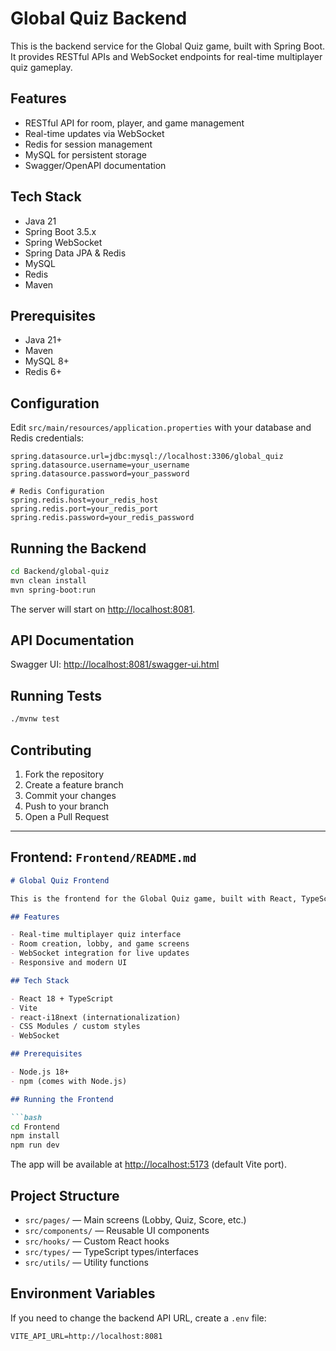 # Global Quiz Backend

This is the backend service for the Global Quiz game, built with Spring Boot.  
It provides RESTful APIs and WebSocket endpoints for real-time multiplayer quiz gameplay.

## Features

- RESTful API for room, player, and game management
- Real-time updates via WebSocket
- Redis for session management
- MySQL for persistent storage
- Swagger/OpenAPI documentation

## Tech Stack

- Java 21
- Spring Boot 3.5.x
- Spring WebSocket
- Spring Data JPA & Redis
- MySQL
- Redis
- Maven

## Prerequisites

- Java 21+
- Maven
- MySQL 8+
- Redis 6+

## Configuration

Edit `src/main/resources/application.properties` with your database and Redis credentials:

```properties
spring.datasource.url=jdbc:mysql://localhost:3306/global_quiz
spring.datasource.username=your_username
spring.datasource.password=your_password

# Redis Configuration
spring.redis.host=your_redis_host
spring.redis.port=your_redis_port
spring.redis.password=your_redis_password
```

## Running the Backend

```bash
cd Backend/global-quiz
mvn clean install
mvn spring-boot:run
```

The server will start on [http://localhost:8081](http://localhost:8081).

## API Documentation

Swagger UI: [http://localhost:8081/swagger-ui.html](http://localhost:8081/swagger-ui.html)

## Running Tests

```bash
./mvnw test
```

## Contributing

1. Fork the repository
2. Create a feature branch
3. Commit your changes
4. Push to your branch
5. Open a Pull Request

---

## **Frontend: `Frontend/README.md`**

```markdown
# Global Quiz Frontend

This is the frontend for the Global Quiz game, built with React, TypeScript, and Vite.

## Features

- Real-time multiplayer quiz interface
- Room creation, lobby, and game screens
- WebSocket integration for live updates
- Responsive and modern UI

## Tech Stack

- React 18 + TypeScript
- Vite
- react-i18next (internationalization)
- CSS Modules / custom styles
- WebSocket

## Prerequisites

- Node.js 18+
- npm (comes with Node.js)

## Running the Frontend

```bash
cd Frontend
npm install
npm run dev
```

The app will be available at [http://localhost:5173](http://localhost:5173) (default Vite port).

## Project Structure

- `src/pages/` — Main screens (Lobby, Quiz, Score, etc.)
- `src/components/` — Reusable UI components
- `src/hooks/` — Custom React hooks
- `src/types/` — TypeScript types/interfaces
- `src/utils/` — Utility functions

## Environment Variables

If you need to change the backend API URL, create a `.env` file:

```
VITE_API_URL=http://localhost:8081
``` 